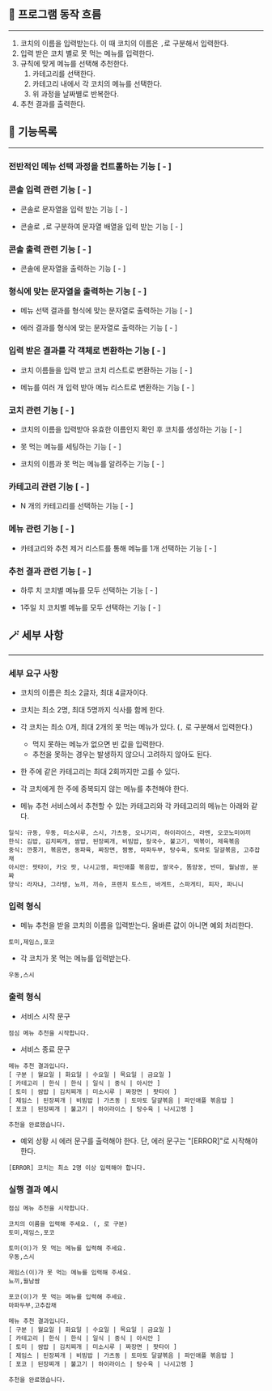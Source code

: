 ## 🌊 프로그램 동작 흐름

---

1. 코치의 이름을 입력받는다. 이 때 코치의 이름은 `,`로 구분해서 입력한다.
2. 입력 받은 코치 별로 못 먹는 메뉴를 입력한다.
3. 규칙에 맞게 메뉴를 선택해 추천한다.
   1. 카테고리를 선택한다.
   2. 카테고리 내에서 각 코치의 메뉴를 선택한다.
   3. 위 과정을 날짜별로 반복한다.
4. 추천 결과를 출력한다.


## 📃 기능목록

---

### 전반적인 메뉴 선택 과정을 컨트롤하는 기능 [ - ]

### 콘솔 입력 관련 기능 [ - ]

- 콘솔로 문자열을 입력 받는 기능 [ - ]

- 콘솔로 `,`로 구분하여 문자열 배열을 입력 받는 기능 [ - ]


### 콘솔 출력 관련 기능 [ - ]

- 콘솔에 문자열을 출력하는 기능 [ - ]

### 형식에 맞는 문자열을 출력하는 기능 [ - ]

- 메뉴 선택 결과를 형식에 맞는 문자열로 출력하는 기능 [ - ]

- 에러 결과를 형식에 맞는 문자열로 출력하는 기능 [ - ]

### 입력 받은 결과를 각 객체로 변환하는 기능 [ - ]

- 코치 이름들을 입력 받고 코치 리스트로 변환하는 기능 [ - ]

- 메뉴를 여러 개 입력 받아 메뉴 리스트로 변환하는 기능 [ - ]

### 코치 관련 기능 [ - ]

- 코치의 이름을 입력받아 유효한 이름인지 확인 후 코치를 생성하는 기능 [ - ]

- 못 먹는 메뉴를 세팅하는 기능 [ - ]

- 코치의 이름과 못 먹는 메뉴를 알려주는 기능 [ - ] 

### 카테고리 관련 기능 [ - ]

- N 개의 카테고리를 선택하는 기능 [ - ]

### 메뉴 관련 기능 [ - ]

- 카테고리와 추천 제거 리스트를 통해 메뉴를 1개 선택하는 기능 [ - ]

### 추천 결과 관련 기능 [ - ]

- 하루 치 코치별 메뉴를 모두 선택하는 기능 [ - ]

- 1주일 치 코치별 메뉴를 모두 선택하는 기능 [ - ]



## 🪄 세부 사항 

---

### 세부 요구 사항

- 코치의 이름은 최소 2글자, 최대 4글자이다.
- 코치는 최소 2명, 최대 5명까지 식사를 함께 한다.
- 각 코치는 최소 0개, 최대 2개의 못 먹는 메뉴가 있다. (`,` 로 구분해서 입력한다.)
    - 먹지 못하는 메뉴가 없으면 빈 값을 입력한다.
    - 추천을 못하는 경우는 발생하지 않으니 고려하지 않아도 된다.
- 한 주에 같은 카테고리는 최대 2회까지만 고를 수 있다.
- 각 코치에게 한 주에 중복되지 않는 메뉴를 추천해야 한다.

- 메뉴 추천 서비스에서 추천할 수 있는 카테고리와 각 카테고리의 메뉴는 아래와 같다.

```
일식: 규동, 우동, 미소시루, 스시, 가츠동, 오니기리, 하이라이스, 라멘, 오코노미야끼
한식: 김밥, 김치찌개, 쌈밥, 된장찌개, 비빔밥, 칼국수, 불고기, 떡볶이, 제육볶음
중식: 깐풍기, 볶음면, 동파육, 짜장면, 짬뽕, 마파두부, 탕수육, 토마토 달걀볶음, 고추잡채
아시안: 팟타이, 카오 팟, 나시고렝, 파인애플 볶음밥, 쌀국수, 똠얌꿍, 반미, 월남쌈, 분짜
양식: 라자냐, 그라탱, 뇨끼, 끼슈, 프렌치 토스트, 바게트, 스파게티, 피자, 파니니
```

### 입력 형식

- 메뉴 추천을 받을 코치의 이름을 입력받는다. 올바른 값이 아니면 예외 처리한다.

```
토미,제임스,포코
```

- 각 코치가 못 먹는 메뉴를 입력받는다.

```
우동,스시
```

### 출력 형식

- 서비스 시작 문구

```
점심 메뉴 추천을 시작합니다.
```

- 서비스 종료 문구

```
메뉴 추천 결과입니다.
[ 구분 | 월요일 | 화요일 | 수요일 | 목요일 | 금요일 ]
[ 카테고리 | 한식 | 한식 | 일식 | 중식 | 아시안 ]
[ 토미 | 쌈밥 | 김치찌개 | 미소시루 | 짜장면 | 팟타이 ]
[ 제임스 | 된장찌개 | 비빔밥 | 가츠동 | 토마토 달걀볶음 | 파인애플 볶음밥 ]
[ 포코 | 된장찌개 | 불고기 | 하이라이스 | 탕수육 | 나시고렝 ]

추천을 완료했습니다.
```

- 예외 상황 시 에러 문구를 출력해야 한다. 단, 에러 문구는 "[ERROR]"로 시작해야 한다.

```
[ERROR] 코치는 최소 2명 이상 입력해야 합니다.
```

### 실행 결과 예시

```
점심 메뉴 추천을 시작합니다.

코치의 이름을 입력해 주세요. (, 로 구분)
토미,제임스,포코

토미(이)가 못 먹는 메뉴를 입력해 주세요.
우동,스시

제임스(이)가 못 먹는 메뉴를 입력해 주세요.
뇨끼,월남쌈

포코(이)가 못 먹는 메뉴를 입력해 주세요.
마파두부,고추잡채

메뉴 추천 결과입니다.
[ 구분 | 월요일 | 화요일 | 수요일 | 목요일 | 금요일 ]
[ 카테고리 | 한식 | 한식 | 일식 | 중식 | 아시안 ]
[ 토미 | 쌈밥 | 김치찌개 | 미소시루 | 짜장면 | 팟타이 ]
[ 제임스 | 된장찌개 | 비빔밥 | 가츠동 | 토마토 달걀볶음 | 파인애플 볶음밥 ]
[ 포코 | 된장찌개 | 불고기 | 하이라이스 | 탕수육 | 나시고렝 ]

추천을 완료했습니다.
```